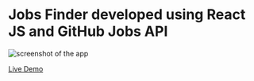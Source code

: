 # Jobs Finder developed using React JS and GitHub Jobs API

![screenshot of the app](https://raw.githubusercontent.com/praveenorugantitech/praveenorugantitech-reactjs-projects/master/praveenorugantitech-jobs/src/images/screenshot.PNG "Jobs Finder")

[Live Demo](https://praveenorugantitech-jobs.firebaseapp.com/)